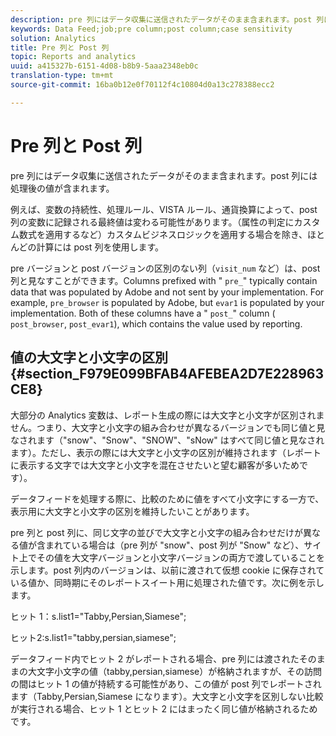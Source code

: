 ```yaml
---
description: pre 列にはデータ収集に送信されたデータがそのまま含まれます。post 列には処理後の値が含まれます。
keywords: Data Feed;job;pre column;post column;case sensitivity
solution: Analytics
title: Pre 列と Post 列
topic: Reports and analytics
uuid: a415327b-6151-4d08-b8b9-5aaa2348eb0c
translation-type: tm+mt
source-git-commit: 16ba0b12e0f70112f4c10804d0a13c278388ecc2

---
```



# Pre 列と Post 列

pre 列にはデータ収集に送信されたデータがそのまま含まれます。post 列には処理後の値が含まれます。

例えば、変数の持続性、処理ルール、VISTA ルール、通貨換算によって、post 列の変数に記録される最終値は変わる可能性があります。（属性の判定にカスタム数式を適用するなど）カスタムビジネスロジックを適用する場合を除き、ほとんどの計算には post 列を使用します。

pre バージョンと post バージョンの区別のない列（`visit_num` など）は、post 列と見なすことができます。Columns prefixed with " `pre_`" typically contain data that was populated by Adobe and not sent by your implementation. For example, `pre_browser` is populated by Adobe, but `evar1` is populated by your implementation. Both of these columns have a " `post_`" column ( `post_browser`, `post_evar1`), which contains the value used by reporting.

## 値の大文字と小文字の区別 {#section_F979E099BFAB4AFEBEA2D7E228963CE8}

大部分の Analytics 変数は、レポート生成の際には大文字と小文字が区別されません。つまり、大文字と小文字の組み合わせが異なるバージョンでも同じ値と見なされます（"snow"、"Snow"、"SNOW"、"sNow" はすべて同じ値と見なされます）。ただし、表示の際には大文字と小文字の区別が維持されます（レポートに表示する文字では大文字と小文字を混在させたいと望む顧客が多いためです）。

データフィードを処理する際に、比較のために値をすべて小文字にする一方で、表示用に大文字と小文字の区別を維持したいことがあります。

pre 列と post 列に、同じ文字の並びで大文字と小文字の組み合わせだけが異なる値が含まれている場合は（pre 列が "snow"、post 列が "Snow" など）、サイト上でその値を大文字バージョンと小文字バージョンの両方で渡していることを示します。post 列内のバージョンは、以前に渡されて仮想 cookie に保存されている値か、同時期にそのレポートスイート用に処理された値です。次に例を示します。

ヒット 1：s.list1="Tabby,Persian,Siamese";

ヒット2:s.list1="tabby,persian,siamese";

データフィード内でヒット 2 がレポートされる場合、pre 列には渡されたそのままの大文字小文字の値（tabby,persian,siamese）が格納されますが、その訪問の間はヒット 1 の値が持続する可能性があり、この値が post 列でレポートされます（Tabby,Persian,Siamese になります）。大文字と小文字を区別しない比較が実行される場合、ヒット 1 とヒット 2 にはまったく同じ値が格納されるためです。
